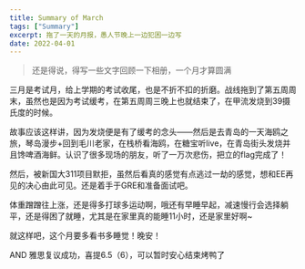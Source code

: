 ```yaml
---
title: Summary of March 
tags: ["Summary"]
excerpt: 拖了一天的月报，愚人节晚上一边犯困一边写
date: 2022-04-01
---
```


>还是得说，得写一些文字回顾一下相册，一个月才算圆满

三月是考试月，给上学期的考试收尾，也是不折不扣的折磨。战线拖到了第五周周末，虽然也是因为考试缓考，在第五周周三晚上也就结束了，在甲流发烧到39摄氏度的时候。

故事应该这样讲，因为发烧便是有了缓考的念头——然后是去青岛的一天海鸥之旅，琴岛漫步+回到毛川老家，在栈桥看海鸥，在糖宝听live，在青岛街头发烧并且馋啤酒海鲜。认识了很多现场的朋友，听了一万次悲伤，把立的flag完成了！

然后，被新国大311项目默拒，虽然后看真的感觉有点逃过一劫的感觉，想和EE再见的决心由此可见。还是着手于GRE和准备面试吧。

体重蹭蹭往上涨，还是得多打球多运动啊，哦还有早睡早起，减速慢行会选择躺平，还是得困了就睡，尤其是在家里真的能睡11小时，还是家里好啊~

就这样吧，这个月要多看书多睡觉！晚安！

AND 雅思复议成功，喜提6.5（6），可以暂时安心结束烤鸭了